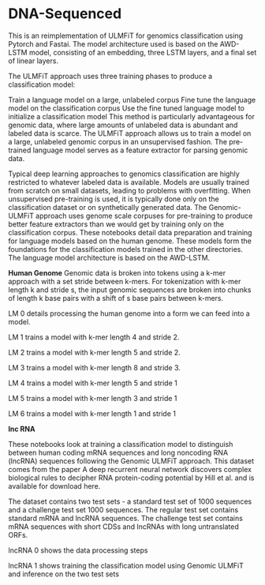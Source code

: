 # DNA-Sequenced
This is an reimplementation of ULMFiT for genomics classification using Pytorch and Fastai. The model architecture used is based on the AWD-LSTM model, consisting of an embedding, three LSTM layers, and a final set of linear layers.

The ULMFiT approach uses three training phases to produce a classification model:

Train a language model on a large, unlabeled corpus
Fine tune the language model on the classification corpus
Use the fine tuned language model to initialize a classification model
This method is particularly advantageous for genomic data, where large amounts of unlabeled data is abundant and labeled data is scarce. The ULMFiT approach allows us to train a model on a large, unlabeled genomic corpus in an unsupervised fashion. The pre-trained language model serves as a feature extractor for parsing genomic data.

Typical deep learning approaches to genomics classification are highly restricted to whatever labeled data is available. Models are usually trained from scratch on small datasets, leading to problems with overfitting. When unsupervised pre-training is used, it is typically done only on the classification dataset or on synthetically generated data. The Genomic-ULMFiT approach uses genome scale corpuses for pre-training to produce better feature extractors than we would get by training only on the classification corpus.
These notebooks detail data preparation and training for language models based on the human genome. These models form the foundations for the classification models trained in the other directories. The language model architecture is based on the AWD-LSTM.

**Human Genome**
Genomic data is broken into tokens using a k-mer approach with a set stride between k-mers. For tokenization with k-mer length k and stride s, the input genomic sequences are broken into chunks of length k base pairs with a shift of s base pairs between k-mers.

LM 0 details processing the human genome into a form we can feed into a model.

LM 1 trains a model with k-mer length 4 and stride 2.

LM 2 trains a model with k-mer length 5 and stride 2.

LM 3 trains a model with k-mer length 8 and stride 3.

LM 4 trains a model with k-mer length 5 and stride 1

LM 5 trains a model with k-mer length 3 and stride 1

LM 6 trains a model with k-mer length 1 and stride 1


**lnc RNA**

These notebooks look at training a classification model to distinguish between human coding mRNA sequences and long noncoding RNA (lncRNA) sequences following the Genomic ULMFiT approach. This dataset comes from the paper A deep recurrent neural network discovers complex biological rules to decipher RNA protein-coding potential by Hill et al. and is available for download here.

The dataset contains two test sets - a standard test set of 1000 sequences and a challenge test set 1000 sequences. The regular test set contains standard mRNA and lncRNA sequences. The challenge test set contains mRNA sequences with short CDSs and lncRNAs with long untranslated ORFs.

lncRNA 0 shows the data processing steps

lncRNA 1 shows training the classification model using Genomic ULMFiT and inference on the two test sets
